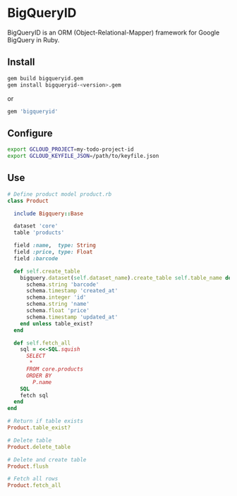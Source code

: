 # BigQueryID

BigQueryID is an ORM (Object-Relational-Mapper) framework for Google BigQuery in Ruby.

Install
-------
```sh
gem build bigqueryid.gem
gem install bigqueryid-<version>.gem
```
or
```ruby
gem 'bigqueryid'
```

Configure
---------
```sh
export GCLOUD_PROJECT=my-todo-project-id
export GCLOUD_KEYFILE_JSON=/path/to/keyfile.json
```

Use
-------
```ruby
# Define product model product.rb
class Product

  include Bigquery::Base

  dataset 'core'
  table 'products'

  field :name,  type: String
  field :price, type: Float
  field :barcode

  def self.create_table
    bigquery.dataset(self.dataset_name).create_table self.table_name do |schema|
      schema.string 'barcode'
      schema.timestamp 'created_at'
      schema.integer 'id'
      schema.string 'name'
      schema.float 'price'
      schema.timestamp 'updated_at'
    end unless table_exist?
  end

  def self.fetch_all
    sql = <<-SQL.squish
      SELECT
       *
      FROM core.products
      ORDER BY
        P.name
    SQL
    fetch sql
  end
end

# Return if table exists
Product.table_exist?

# Delete table
Product.delete_table

# Delete and create table
Product.flush

# Fetch all rows
Product.fetch_all

```
